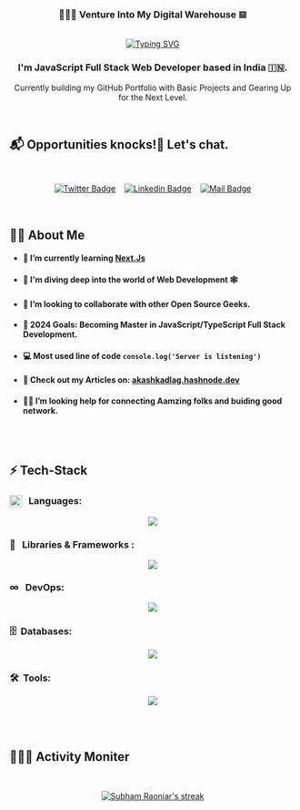 <h3 align="center">👨🏻‍💻 Venture Into My Digital Warehouse 𝌏</h3>

<!-- Typing SVG -->
<p align ="center">
  <br/>
  <a href="https://git.io/typing-svg">
    <img src="https://readme-typing-svg.herokuapp.com?font=Fira+Code&duration=1500&pause=500&color=fdb74e&center=true&vCenter=true&lines=Full+Stack+Developer;DevOps+Evangelist;Community+Lead" alt="Typing SVG"/>
  </a>
</p>

<h3 align="center"> 
  I'm JavaScript Full Stack Web Developer based in India 🇮🇳.
</h3>

<p align="center">
  Currently building my GitHub Portfolio with Basic Projects and Gearing Up for the Next Level.
</p>
<br/>


<!-- Social Media Links -->
## 📬 Opportunities knocks!🚪 Let's chat.

<br/>
<div align= center>

  [![Twitter Badge](https://img.shields.io/badge/-@KadlagAkash-1ca0f1?style=flat&labelColor=1ca0f1&logo=twitter&logoColor=white&link=https://twitter.com/KadlagAkash)](https://twitter.com/KadlagAkash) &nbsp;&nbsp; [![Linkedin Badge](https://img.shields.io/badge/-KadlagAkash-0e76a8?style=flat&labelColor=0e76a8&logo=linkedin&logoColor=white)](https://www.linkedin.com/in/kadlagakash/) &nbsp;&nbsp; [![Mail Badge](https://img.shields.io/badge/-akashkadlag14-c0392b?style=flat&labelColor=c0392b&logo=gmail&logoColor=white)](mailto:akashkadlag14@gmail.com)

</div>
</br>


<!-- More About Me -->
## 🙋‍♂️ About Me
  
  - #### 🌱 I’m currently learning <a href="https://nextjs.org/" target="_blank">Next.Js</a>

  - #### 🤿 I'm diving deep into the world of Web Development 🕸️
  
  - #### 👯 I’m looking to collaborate with other Open Source Geeks.
  
  - #### 🎯 2024 Goals: Becoming Master in JavaScript/TypeScript Full Stack Development.
  
  - #### 💻 Most used line of code `console.log('Server is listening')`
  
  - #### 📝 Check out my Articles on: <a href="https://akashkadlag.hashnode.dev" target="_blank">akashkadlag.hashnode.dev</a>

  - #### 🙋🏻 I’m looking help for connecting Aamzing folks and buiding good network.

<br/><br/>


<!-- Techonologies that I'm working with -->
## ⚡️ Tech-Stack

### <img src = "https://media2.giphy.com/media/QssGEmpkyEOhBCb7e1/giphy.gif?cid=ecf05e47a0n3gi1bfqntqmob8g9aid1oyj2wr3ds3mg700bl&rid=giphy.gif" width = 22px align="top"/> &nbsp;&nbsp;Languages:
<div align="center">

<p align="center">
  <img src="https://skillicons.dev/icons?i=html,css,javascript,typescript&theme=dark" />
</p>
</div>


### 🧩 &nbsp;&nbsp;Libraries & Frameworks :

<p align="center">
  <img src="https://skillicons.dev/icons?i=tailwind,react,nodejs,express,nextjs&theme=dark" />
</p>


### ∞ &nbsp; DevOps:

<p align="center">
  <img src="https://skillicons.dev/icons?i=docker,kubernetes,linux&theme=dark" />
</p>

### 🗄️ &nbsp;Databases:

<p align="center">
  <img src="https://skillicons.dev/icons?i=mongo,mysql,postgres&theme=dark" />
</p>

### 🛠️ &nbsp;Tools:

<p align="center">
  <img src="https://skillicons.dev/icons?i=git,github,figma,vscode,bash&theme=dark" />
</p>

<br/><br/>


<!-- GitHub Activity Tracker -->
## 👨🏻‍💻 Activity Moniter

<br/>
<p align="center">
    <a href="https://github.com/DenverCoder1/github-readme-streak-stats">
        <img title="🔥 Get streak stats for your profile at git.io/streak-stats" alt="Subham Raoniar's streak" src="https://github-readme-streak-stats.herokuapp.com/?user=KadlagAkash&theme=vision-friendly-dark&hide_border=true&stroke=0000&background=0D1117"/>
    </a>
</p>
<br/>